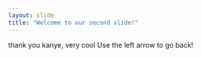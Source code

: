 ```yaml
---
layout: slide
title: "Welcome to our second slide!"
---
```

thank you kanye, very cool
Use the left arrow to go back!
